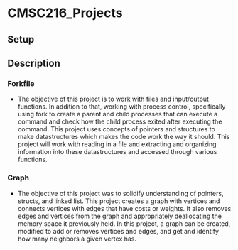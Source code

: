 # CMSC216_Projects

## Setup

## Description
### Forkfile
- The objective of this project is to work with files and input/output functions. In addition to that, working with process control, specifically using fork to create a parent and child processes that can execute a command and check how the child process exited after executing the command. This project uses concepts of pointers and structures to make datastructures which makes the code work the way it should. This project will work with reading in a file and extracting and organizing information into these datastructures and accessed through various functions.

### Graph
- The objective of this project was to solidify understanding of pointers, structs, and linked list. This project creates a graph with vertices and connects vertices with edges that have costs or weights. It also removes edges and vertices from the graph and appropriately deallocating the memory space it previously held. In this project, a graph can be created, modified to add or removes vertices and edges, and get and identify how many neighbors a given vertex has.

